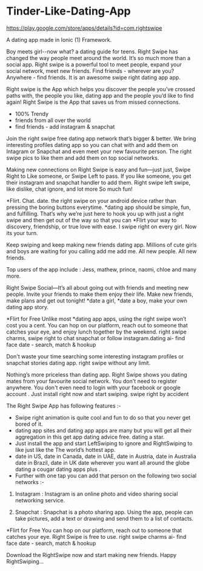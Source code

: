 # Tinder-Like-Dating-App
https://play.google.com/store/apps/details?id=com.rightswipe

A dating app made in Ionic (1) Framework.


Boy meets girl--now what? a dating guide for teens. Right Swipe has changed the way people meet around the world. It’s so much more than a social app. Right swipe is a powerful tool to meet people, expand your social network, meet new friends. Find friends - wherever are you? Anywhere - find friends. It is an awesome swipe right dating app app.

Right swipe is the App which helps you discover the people you’ve crossed paths with, the people you like, dating app and the people you’d like to find again! Right Swipe is the App that saves us from missed connections.
- 100% Trendy 
- friends from all over the world 
- find friends - add instagram & snapchat

Join the right swipe free dating app network that’s bigger & better. We bring interesting profiles dating app so you can chat with and add them on Intagram or Snapchat and even meet your new favourite person. The right swipe pics to like them and add them on top social networks.

Making new connections on Right Swipe is easy and fun—just just, Swipe Right to Like someone, or Swipe Left to pass. If you like someone, you get their instagram and snapchat handler to add them. Right swipe left swipe, like dislike, chat ignore, and lot more
So much fun!

*Flirt. Chat. date.
the right swipe on your android device rather than pressing the boring buttons everytime.
*dating app should be simple, fun, and fulfilling. That’s why we’re just here to hook you up with just a right swipe and then get out of the way so that you can *Flirt your way to discovery, friendship, or true love with ease. I swipe right on every girl. Now its your turn.

Keep swiping and keep making new friends dating app. Millions of cute girls and boys are waiting for you calling add me add me. All new people. All new friends. 

Top users of the app include : Jess, mathew, prince, naomi, chloe and many more.

Right Swipe Social—It’s all about going out with friends and meeting new people. Invite your friends to make them enjoy their life. Make new friends, make plans and get out tonight! *date a girl, *date a boy, make your own dating app story.


*Flirt for Free 
Unlike most *dating app apps, using the right swipe won’t cost you a cent. You can hop on our platform, reach out to someone that catches your eye, and enjoy lunch together by the weekend. right swipe charms, swipe right to chat snapchat or follow instagram.dating ai- find face date - search, match & hookup

Don't waste your time searching some interesting instagram profiles or snapchat stories dating app. right swipe without any limit.

Nothing’s more priceless than dating app. Right Swipe shows you dating mates from your favourite social network. You don't need to register anywhere. You don't even need to login with your facebook or google account . Just install right now and start swiping.
swipe right by accident

The Right Swipe App has following features :-
- Swipe right animation is quite cool and fun to do so that you never get bored of it.
- dating app sites and dating app apps are many but you will get all their aggregation in this get app dating advice free. dating a star.
- Just install the app and start LeftSwiping to ignore and RightSwiping to like just like the The world’s hottest app.
- date in US, date in Canada, date in UAE, date in Austria, date in Australia date in Brazil, date in UK date wherever you want all around the globe dating a cougar dating apps plus .
- Further with one tap you can add that person on the following two social networks :-
1) Instagram : Instagram is an online photo and video sharing social networking service. 

2) Snapchat : Snapchat is a photo sharing app. Using the app, people can take pictures, add a text or drawing and send them to a list of contacts. 

*Flirt for Free 
You can hop on our platform, reach out to someone that catches your eye. Right Swipe is free to use. right swipe charms ai- find face date - search, match & hookup

Download the RightSwipe now and start making new friends. Happy RightSwiping...
